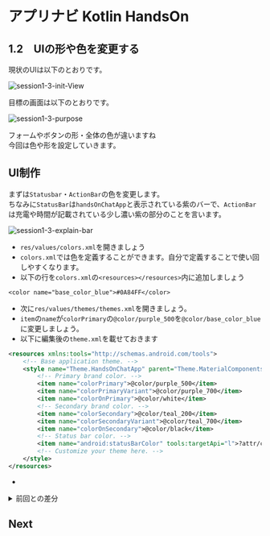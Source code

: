 # アプリナビ Kotlin HandsOn

## 1.2　UIの形や色を変更する

現状のUIは以下のとおりです。<br>

![session1-3-init-View](https://user-images.githubusercontent.com/57338033/156745112-11de1edf-b3ed-475e-8e7e-7778e34d29d5.png)

目標の画面は以下のとおりです。<br>

![session1-3-purpose](https://user-images.githubusercontent.com/57338033/156745130-908ea9fc-4d82-4d01-82f7-abf67e8ef1eb.png)

フォームやボタンの形・全体の色が違いますね<br>
今回は色や形を設定していきます。<br>

## UI制作
まずは`Statusbar`・`ActionBar`の色を変更します。<br>
ちなみに`StatusBar`は`handsOnChatApp`と表示されている紫のバーで、`ActionBar`は充電や時間が記載されている少し濃い紫の部分のことを言います。<br>

![session1-3-explain-bar](https://user-images.githubusercontent.com/57338033/156746591-0c2ada74-ccf8-468b-ada1-696f42e43a34.png)

- `res/values/colors.xml`を開きましょう
- `colors.xml`では色を定義することができます。自分で定義することで使い回しやすくなります。
- 以下の行を`colors.xml`の`<resources></resources>`内に追加しましょう
```
<color name="base_color_blue">#0A84FF</color>
```
- 次に`res/values/themes/themes.xml`を開きましょう。
- `item`の`name`が`colorPrimary`の`@color/purple_500`を`@color/base_color_blue`に変更しましょう。
- 以下に編集後の`theme.xml`を載せておきます

```xml
<resources xmlns:tools="http://schemas.android.com/tools">
    <!-- Base application theme. -->
    <style name="Theme.HandsOnChatApp" parent="Theme.MaterialComponents.DayNight.DarkActionBar">
        <!-- Primary brand color. -->
        <item name="colorPrimary">@color/purple_500</item>
        <item name="colorPrimaryVariant">@color/purple_700</item>
        <item name="colorOnPrimary">@color/white</item>
        <!-- Secondary brand color. -->
        <item name="colorSecondary">@color/teal_200</item>
        <item name="colorSecondaryVariant">@color/teal_700</item>
        <item name="colorOnSecondary">@color/black</item>
        <!-- Status bar color. -->
        <item name="android:statusBarColor" tools:targetApi="l">?attr/colorPrimaryVariant</item>
        <!-- Customize your theme here. -->
    </style>
</resources>
```

- 

<details>
<summary>前回との差分</summary>
<a href="https://github.com/syota-kawaguchi/AppNavi_Kotlin_ChatApp_HandsOn/commit/cdfa306e3c6219f4b983fd9d7addf2d60a545926">diff</a>
</details>

## Next

